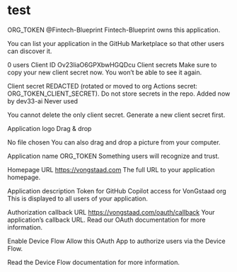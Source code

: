 # test
ORG_TOKEN
@Fintech-Blueprint
Fintech-Blueprint owns this application.

You can list your application in the GitHub Marketplace so that other users can discover it.

0 users
Client ID
Ov23liaO6GPXbwHGQDcu
Client secrets
Make sure to copy your new client secret now. You won’t be able to see it again.

Client secret
REDACTED (rotated or moved to org Actions secret: ORG_TOKEN_CLIENT_SECRET). Do not store secrets in the repo.
Added now by dev33-ai
Never used

You cannot delete the only client secret. Generate a new client secret first.

Application logo
Drag & drop

No file chosen
You can also drag and drop a picture from your computer.


Application name
ORG_TOKEN
Something users will recognize and trust.

Homepage URL
https://vongstaad.com
The full URL to your application homepage.

Application description
Token for GitHub Copilot access for VonGstaad org
This is displayed to all users of your application.

Authorization callback URL
https://vongstaad.com/oauth/callback
Your application’s callback URL. Read our OAuth documentation for more information.

 Enable Device Flow
Allow this OAuth App to authorize users via the Device Flow.

Read the Device Flow documentation for more information.